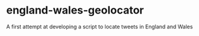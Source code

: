 # england-wales-geolocator
A first attempt at developing a script to locate tweets in England and Wales
